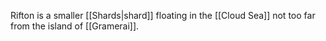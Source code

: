 Rifton is a smaller [[Shards|shard]] floating in the [[Cloud Sea]] not too far from the island of [[Gramerai]]. 